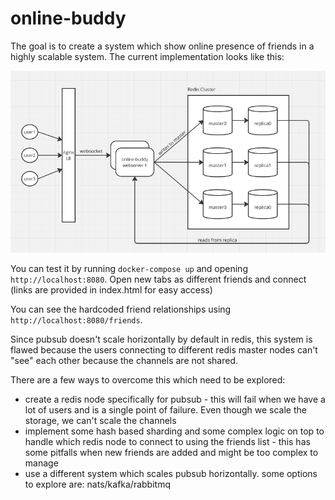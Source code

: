 # online-buddy

The goal is to create a system which show online presence of friends in a highly scalable system. The current implementation looks like this:

![pubsub.png](pubsub.png "pubsub.png")

You can test it by running `docker-compose up` and opening `http://localhost:8080`. Open new tabs as different friends and connect (links are provided in index.html for easy access)

You can see the hardcoded friend relationships using `http://localhost:8080/friends`.

Since pubsub doesn't scale horizontally by default in redis, this system is flawed because the users connecting to different redis master nodes can't "see" each other because the channels are not shared.

There are a few ways to overcome this which need to be explored:

* create a redis node specifically for pubsub - this will fail when we have a lot of users and is a single point of failure. Even though we scale the storage, we can't scale the channels
* implement some hash based sharding and some complex logic on top to handle which redis node to connect to using the friends list - this has some pitfalls when new friends are added and might be too complex to manage
* use a different system which scales pubsub horizontally. some options to explore are: nats/kafka/rabbitmq